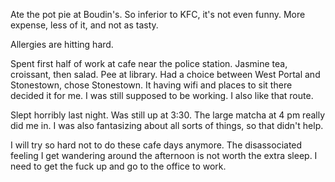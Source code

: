 Ate the pot pie at Boudin's. So inferior to KFC, it's not even funny. More expense, less of it, and not as tasty.

Allergies are hitting hard.

Spent first half of work at cafe near the police station. Jasmine tea, croissant, then salad. Pee at library. Had a choice between West Portal and Stonestown, chose Stonestown. It having wifi and places to sit there decided it for me. I was still supposed to be working. I also like that route.

Slept horribly last night. Was still up at 3:30. The large matcha at 4 pm really did me in. I was also fantasizing about all sorts of things, so that didn't help.

I will try so hard not to do these cafe days anymore. The disassociated feeling I get wandering around the afternoon is not worth the extra sleep. I need to get the fuck up and go to the office to work.
